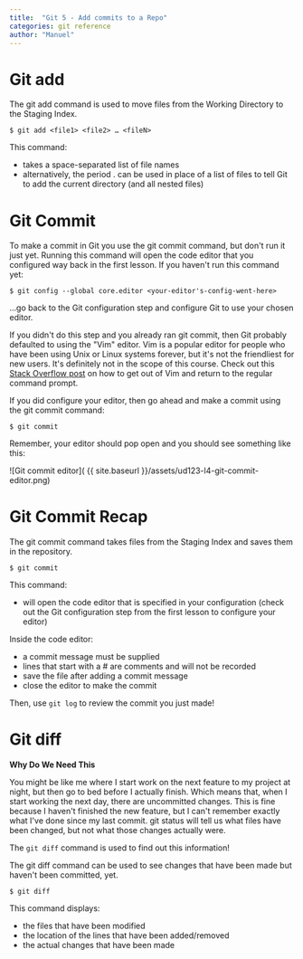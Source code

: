 ```yaml
---
title:  "Git 5 - Add commits to a Repo"
categories: git reference
author: "Manuel"
---
```


# Git add

The git add command is used to move files from the Working Directory to the Staging Index.

    $ git add <file1> <file2> … <fileN>

This command:

- takes a space-separated list of file names
- alternatively, the period . can be used in place of a list of files to tell Git to add the current directory (and all nested files)

# Git Commit

To make a commit in Git you use the git commit command, but don't run it just yet. Running this command will open the code editor that you configured way back in the first lesson. If you haven't run this command yet:

    $ git config --global core.editor <your-editor's-config-went-here>

...go back to the Git configuration step and configure Git to use your chosen editor.

If you didn't do this step and you already ran git commit, then Git probably defaulted to using the "Vim" editor. Vim is a popular editor for people who have been using Unix or Linux systems forever, but it's not the friendliest for new users. It's definitely not in the scope of this course. Check out this [Stack Overflow post](https://stackoverflow.com/questions/11828270/how-to-exit-the-vim-editor) on how to get out of Vim and return to the regular command prompt.

If you did configure your editor, then go ahead and make a commit using the git commit command:

    $ git commit

Remember, your editor should pop open and you should see something like this:

![Git commit editor]( {{ site.baseurl }}/assets/ud123-l4-git-commit-editor.png)

# Git Commit Recap

The git commit command takes files from the Staging Index and saves them in the repository.

    $ git commit

This command:

- will open the code editor that is specified in your configuration
    (check out the Git configuration step from the first lesson to configure your editor)

Inside the code editor:

- a commit message must be supplied
- lines that start with a # are comments and will not be recorded
- save the file after adding a commit message
- close the editor to make the commit

Then, use `git log` to review the commit you just made!

# Git diff

**Why Do We Need This**

You might be like me where I start work on the next feature to my project at night, but then go to bed before I actually finish. Which means that, when I start working the next day, there are uncommitted changes. This is fine because I haven't finished the new feature, but I can't remember exactly what I've done since my last commit. git status will tell us what files have been changed, but not what those changes actually were.

The `git diff` command is used to find out this information!

The git diff command can be used to see changes that have been made but haven't been committed, yet.

    $ git diff

This command displays:

- the files that have been modified
- the location of the lines that have been added/removed
- the actual changes that have been made
